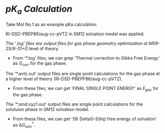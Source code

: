 # $pK_{a}$  $Calculation$


Take Mol No.1 as an example pKa calculation. 

RI-DSD-PBEP86/aug-cc-pVTZ in SM12 solvation model was applied.

The '*.log' files are output files for gas phase geometry optimisation at M06-2X/6-31+G* level of theory.

- From '*.log' files, we can grep 'Thermal correction to Gibbs Free Energy' as $G_{corr}$ for the gas phase.

The '*.avtz.out' output files are single point calculations for the gas phase at a higher level of theory (RI-DSD-PBEPF86/aug-cc-pVTZ).

- From these files, we can get 'FINAL SINGLE POINT ENERGY' as $E_{gas}$ for the gas phase.

The '*.smd.xyz1.out' output files are single point calculations for the solutuion phase in SM12 solvation model.

- From these files, we can get '(9)  DeltaG-S(liq) free energy of  solvation' as $∆G^{*}_{solv}$.
